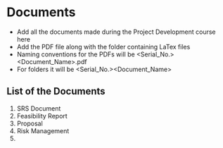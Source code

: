# Documents

- Add all the documents made during the Project Development course here
- Add the PDF file along with the folder containing LaTex files
- Naming conventions for the PDFs will be <Serial_No.><Document_Name>.pdf
- For folders it will be <Serial_No.><Document_Name>

## List of the Documents
1) SRS Document
2) Feasibility Report
3) Proposal
4) Risk Management
5)
